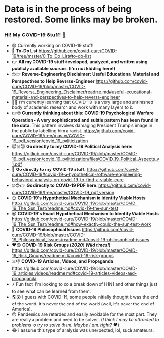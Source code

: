 # Data is in the process of being restored. Some links may be broken.

### Hi! My COVID-19 Stuff! 👋

<!--
**covid-cure/covid-cure** is a ✨ _special_ ✨ repository because its `README.md` (this file) appears on your GitHub profile.

Here are some ideas to get you started:
-->

- :smile: Currently working on COVID-19 stuff!
- :slightly_smiling_face: __To-Do List__ https://github.com/covid-cure/COVID-19/tree/master/0_To_Do_List#to-do-list
- :point_right: __All my COVID-19 stuff developed, analyzed, and written using publicly available sources. (I'm not kidding here!)__
- :nerd_face::point_right: __Reverse-Engineering Disclaimer: Useful Educational Material and Perspectives to Help Reverse-Engineer__ https://github.com/covid-cure/COVID-19/blob/master/COVID-19_Reverse_Engineering_Disclaimer/readme.md#useful-educational-material-and-perspectives-to-help-reverse-engineer
- :man_teacher: I’m currently learning that COVID-19 is a very large and unfinished body of academic research and work with many layers to it.
- :point_right::nerd_face: __Currently thinking about this: COVID-19 Psychological Warfare Operation - A very sophisticated and subtle pattern has been found in the data.__ This pattern involves damaging President Trump's image in the public by labelling him a racist. https://github.com/covid-cure/COVID-19/tree/master/COVID-19_pdf_version/covid_19_politicization 
- :smiling_imp::skull_and_crossbones::smiling_imp: __Go directly to my COVID-19 Political Analysis here:__ https://github.com/covid-cure/COVID-19/blob/master/COVID-19_pdf_version/covid_19_politicization/files/COVID_19_Political_Aspects_v1.pdf
- :monocle_face: __Go directly to my COVID-19 stuff:__ https://github.com/covid-cure/COVID-19#covid-19-a-hypothetical-software-engineering-behavioral-analysis-on-covid-19-to-find-a-viable-cure
- :nerd_face::sunglasses::point_right: __Go directly to COVID-19 PDF here:__ https://github.com/covid-cure/COVID-19/tree/master/COVID-19_pdf_version
- :sun_with_face: __COVID-19's Hypothetical Mechanism to Identify Viable Hosts__ https://github.com/covid-cure/COVID-19/blob/master/COVID-19_The_Sun_Test/readme.md#covid-19-the-sun-test
- :sunglasses: __COVID-19's Exact Hypothetical Mechanism to Identify Viable Hosts__ https://github.com/covid-cure/COVID-19/blob/master/COVID-19_The_Sun_Test/readme.md#how-exactly-could-the-sun-test-work
- :scroll: __COVID-19 Philosophical Issues__ https://github.com/covid-cure/COVID-19/blob/master/COVID-19_Philosophical_Issues/readme.md#covid-19-philosophical-issues
- :heart::fearful: __COVID-19 Risk Groups (*2020! Wild times!*)__ https://github.com/covid-cure/COVID-19/blob/master/COVID-19_Risk_Groups/readme.md#covid-19-risk-groups
- :skull_and_crossbones::-1: __COVID-19 Articles, Videos, and Propaganda__ https://github.com/covid-cure/COVID-19/blob/master/COVID-19_articles_videos/readme.md#covid-19-articles-videos-and-propaganda
- ⚡ Fun fact: I'm looking to do a break down of H1N1 and other things just to see what can be learned from them.
- :earth_americas::astonished: I guess with COVID-19, some people initially thought it was the end of the world. It's never the end of the world (well, it's never the end of America).
- :upside_down_face:  Pandemics are retarded and easily avoidable for the most part. They are really a problem and need to be solved. (*I think I may be attracted to problems to try to solve them. Maybe I am, right? :heart:*) 
- :joy: I assume this type of analysis was unexpected, lol, such amateurs. 
